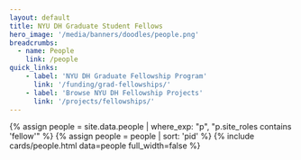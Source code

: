 ```yaml
---
layout: default
title: NYU DH Graduate Student Fellows
hero_image: '/media/banners/doodles/people.png'
breadcrumbs:
  - name: People
    link: /people
quick_links:
    - label: 'NYU DH Graduate Fellowship Program'
      link: '/funding/grad-fellowships/'
    - label: 'Browse NYU DH Fellowship Projects'
      link: '/projects/fellowships/'
---
```

<div class="container">
{% assign people = site.data.people | where_exp: "p", "p.site_roles contains 'fellow'" %}
{% assign people = people | sort: 'pid' %}
{% include cards/people.html data=people full_width=false %}
</div>
